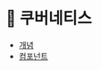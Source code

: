 # :dart: 쿠버네티스

 - [개념](https://kubernetes.io/ko/docs/concepts/overview/what-is-kubernetes/)
 - [컴포넌트](https://kubernetes.io/ko/docs/concepts/overview/components/)



